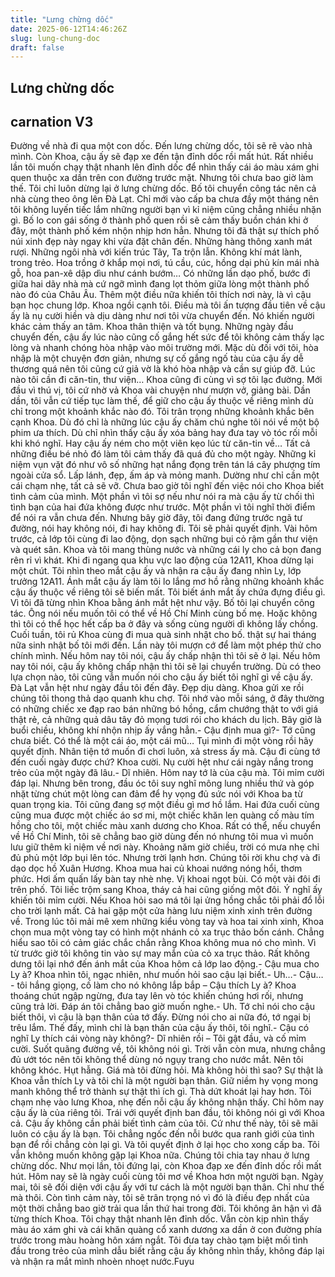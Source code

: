 ```yaml
---
title: "Lưng chừng dốc"
date: 2025-06-12T14:46:26Z
slug: lung-chung-doc
draft: false
---
```


## Lưng chừng dốc

## carnation V3

Đường về nhà đi qua một con dốc. Đến lưng chừng dốc, tôi sẽ rẽ vào nhà mình. Còn Khoa, cậu ấy sẽ đạp xe đến tận đỉnh dốc rồi mất hút. Rất nhiều lần tôi muốn chạy thật nhanh lên đỉnh dốc để nhìn thấy cái áo màu xám ghi quen thuộc xa dần trên con đường trước mặt. Nhưng tôi chưa bao giờ làm thế. Tôi chỉ luôn dừng lại ở lưng chừng dốc. Bố tôi chuyển công tác nên cả nhà cùng theo ông lên Đà Lạt. Chỉ mới vào cấp ba chưa đầy một tháng nên tôi không luyến tiếc lắm những người bạn vì kỉ niệm cũng chẳng nhiều nhặn gì. Bố lo con gái sống ở thành phố quen rồi sẽ cảm thấy buồn chán khi ở đây, một thành phố kém nhộn nhịp hơn hẳn. Nhưng tôi đã thật sự thích phố núi xinh đẹp này ngay khi vừa đặt chân đến. Những hàng thông xanh mát rượi. Những ngôi nhà với kiến trúc Tây, Ta trộn lẫn. Không khí mát lành, trong trẻo. Hoa trồng ở khắp mọi nơi, tú cầu, cúc, hồng dại phủ kín mái nhà gỗ, hoa pan-xê dập dìu như cánh bướm… Có những lần dạo phố, bước đi giữa hai dãy nhà mà cứ ngỡ mình đang lọt thỏm giữa lòng một thành phố nào đó của Châu Âu. Thêm một điều nữa khiến tôi thích nơi này, là vì cậu bạn học chung lớp. Khoa ngồi cạnh tôi. Điều mà tôi ấn tượng đầu tiên về cậu ấy là nụ cười hiền và dịu dàng như nơi tôi vừa chuyển đến. Nó khiến người khác cảm thấy an tâm. Khoa thân thiện và tốt bụng. Những ngày đầu chuyển đến, cậu ấy lúc nào cũng cố gắng hết sức để tôi không cảm thấy lạc lòng và nhanh chóng hòa nhập vào môi trường mới. Mặc dù đối với tôi, hòa nhập là một chuyện đơn giản, nhưng sự cố gắng ngố tàu của cậu ấy dễ thương quá nên tôi cũng cứ giả vờ là khó hòa nhập và cần sự giúp đỡ. Lúc nào tôi cần đi căn-tin, thư viện… Khoa cũng đi cùng vì sợ tôi lạc đường. Mới đầu vì thú vị, tôi cứ nhờ vả Khoa vài chuyện như mượn vở, giảng bài. Dần dần, tôi vẫn cứ tiếp tục làm thế, để giữ cho cậu ấy thuộc về riêng mình dù chỉ trong một khoảnh khắc nào đó. Tôi trân trọng những khoảnh khắc bên cạnh Khoa. Dù đó chỉ là những lúc cậu ấy chăm chú nghe tôi nói về một bộ phim ưa thích. Dù chỉ nhìn thấy cậu ấy xóa bảng hay đưa tay vò tóc rối mỗi khi khó nghĩ. Hay cậu ấy ném cho một viên kẹo lúc từ căn-tin về… Tất cả những điều bé nhỏ đó làm tôi cảm thấy đã quá đủ cho một ngày. Những kỉ niệm vụn vặt đó như vô số những hạt nắng đọng trên tán lá cây phượng tím ngoài cửa sổ. Lấp lánh, đẹp, ấm áp và mỏng manh. Dường như chỉ cần một cái chạm nhẹ, tất cả sẽ vỡ. Chưa bao giờ tôi nghĩ đến việc nói cho Khoa biết tình cảm của mình. Một phần vì tôi sợ nếu như nói ra mà cậu ấy từ chối thì tình bạn của hai đứa không được như trước. Một phần vì tôi nghĩ thời điểm để nói ra vẫn chưa đến. Nhưng bây giờ đây, tôi đang đứng trước ngã tư đường, nói hay không nói, đi hay không đi. Tôi sẽ phải quyết định. Vài hôm trước, cả lớp tôi cùng đi lao động, dọn sạch những bụi cỏ rậm gần thư viện và quét sân. Khoa và tôi mang thùng nước và những cái ly cho cả bọn đang rên rỉ vì khát. Khi đi ngang qua khu vực lao động của 12A11, Khoa dừng lại một chút. Tôi nhìn theo mắt cậu ấy và nhận ra cậu ấy đang nhìn Ly, lớp trưởng 12A11. Ánh mắt cậu ấy làm tôi lo lắng mơ hồ rằng những khoảnh khắc cậu ấy thuộc về riêng tôi sẽ biến mất. Tôi biết ánh mắt ấy chứa đựng điều gì. Vì tôi đã từng nhìn Khoa bằng ánh mắt hệt như vậy. Bố tôi lại chuyển công tác. Ông nói nếu muốn tôi có thể về Hồ Chí Minh cùng bố mẹ. Hoặc không thì tôi có thể học hết cấp ba ở đây và sống cùng người dì không lấy chồng. Cuối tuần, tôi rủ Khoa cùng đi mua quà sinh nhật cho bố. thật sự hai tháng nữa sinh nhật bố tôi mới đến. Lần này tôi mượn cớ để làm một phép thử cho chính mình. Nếu hôm nay tôi nói, cậu ấy chấp nhận thì tôi sẽ ở lại. Nếu hôm nay tôi nói, cậu ấy không chấp nhận thì tôi sẽ lại chuyển trường. Dù có theo lựa chọn nào, tôi cũng vẫn muốn nói cho cậu ấy biết tôi nghĩ gì về cậu ấy. Đà Lạt vẫn hệt như ngày đầu tôi đến đây. Đẹp dịu dàng. Khoa gửi xe rồi chúng tôi thong thả dạo quanh khu chợ. Tôi nhớ vào mỗi sáng, ở đây thường có những chiếc xe đạp rao bán những bó hồng, cẩm chướng thật to với giá thật rẻ, cả những quả dâu tây đỏ mọng tươi rói cho khách du lịch. Bây giờ là buổi chiều, không khí nhộn nhịp ấy vắng hẳn.- Cậu định mua gì?- Tớ cũng chưa biết. Có thể là một cái áo, một cái mũ… Tụi mình đi một vòng rồi hãy quyết định. Nhân tiện tớ muốn đi chơi luôn, xả stress ấy mà. Cậu đi cùng tớ đến cuối ngày được chứ? Khoa cười. Nụ cười hệt như cái ngày nắng trong trẻo của một ngày đã lâu.- Dĩ nhiên. Hôm nay tớ là của cậu mà. Tôi mỉm cười đáp lại. Nhưng bên trong, đầu óc tôi suy nghĩ mông lung nhiều thứ và góp nhặt từng chút một lòng can đảm để hy vọng đủ sức nói với Khoa ba từ quan trọng kia. Tôi cũng đang sợ một điều gì mơ hồ lắm. Hai đứa cuối cùng cũng mua được một chiếc áo sơ mi, một chiếc khăn len quàng cố màu tím hồng cho tôi, một chiếc màu xanh dương cho Khoa. Rất có thể, nếu chuyển về Hồ Chí Minh, tôi sẽ chẳng bao giờ dùng đến nó nhưng tôi mua vì muốn lưu giữ thêm kỉ niệm về nơi này. Khoảng năm giờ chiều, trời có mưa nhẹ chỉ đủ phủ một lớp bụi lên tóc. Nhưng trời lạnh hơn. Chúng tôi rời khu chợ và đi dạo dọc hồ Xuân Hương. Khoa mua hai củ khoai nướng nóng hổi, thơm phức. Hơi ấm quấn lấy bàn tay nhè nhẹ. Vị khoai ngọt bùi. Có một vài đôi đi trên phố. Tôi liếc trộm sang Khoa, tháy cả hai cũng giống một đôi. Ý nghĩ ấy khiến tôi mỉm cười. Nếu Khoa hỏi sao má tôi lại ửng hồng chắc tôi phải đổ lỗi cho trời lạnh mất. Cả hai gặp một cửa hàng lưu niệm xinh xinh trên đường về. Trong lúc tôi mải mê xem những kiểu vòng tay và hoa tai xinh xinh, Khoa chọn mua một vòng tay có hình một nhánh cỏ xa trục thảo bốn cánh. Chẳng hiểu sao tôi có cảm giác chắc chắn rằng Khoa không mua nó cho mình. Vì từ trước giờ tôi không tin vào sự may mắn của cỏ xa trục thảo. Rất không dưng tôi lại nhớ đến ánh mắt của Khoa hôm cả lớp lao động.- Cậu mua cho Ly à? Khoa nhìn tôi, ngạc nhiên, như muốn hỏi sao cậu lại biết.- Uh…- Cậu… - tôi hắng giọng, cố làm cho nó không lắp bắp – Cậu thích Ly à? Khoa thoáng chút ngập ngừng, đưa tay lên vò tóc khiến chúng hơi rối, nhưng cũng trả lời. Đáp án tôi chẳng bao giờ muốn nghe.- Uh. Tớ chỉ nói cho cậu biết thôi, vì cậu là bạn thân của tớ đấy. Đừng nói cho ai nữa đó, tớ ngại bị trêu lắm. Thế đấy, mình chỉ là bạn thân của cậu ấy thôi, tôi nghĩ.- Cậu có nghĩ Ly thích cái vòng này không?- Dĩ nhiên rồi – Tôi gật đầu, và cố mỉm cười. Suốt quãng đường về, tôi không nói gì. Trời vẫn còn mưa, nhưng chẳng đủ ướt tóc nên tôi không thể dùng nó ngụy trang cho nước mắt. Nên tôi không khóc. Hụt hẫng. Giá mà tôi đừng hỏi. Mà không hỏi thì sao? Sự thật là Khoa vẫn thích Ly và tôi chỉ là một người bạn thân. Giữ niềm hy vọng mong manh không thể trở thành sự thật thì ích gì. Thà dứt khoát lại hay hơn. Tôi chạm nhẹ vào lưng Khoa, nhẹ đến nỗi cậu ấy không nhận thấy. Chỉ hôm nay cậu ấy là của riêng tôi. Trái với quyết định ban đầu, tôi không nói gì với Khoa cả. Cậu ấy không cần phải biết tình cảm của tôi. Cứ như thế này, tôi sẽ mãi luôn có cậu ấy là bạn. Tôi chẳng ngốc đến nỗi bước qua ranh giới của tình bạn để rồi chẳng còn lại gì. Và tôi quyết định ở lại học cho xong cấp ba. Tôi vẫn không muốn không gặp lại Khoa nữa. Chúng tôi chia tay nhau ở lưng chừng dốc. Như mọi lần, tôi đứng lại, còn Khoa đạp xe đến đỉnh dốc rồi mất hút. Hôm nay sẽ là ngày cuối cùng tôi mơ về Khoa hơn một người bạn. Ngày mai, tôi sẽ đối diện với cậu ấy với tư cách là một người bạn thân. Chỉ như thế mà thôi. Còn tình cảm này, tôi sẽ trân trọng nó vì đó là điều đẹp nhất của một thời chẳng bao giờ trải qua lần thứ hai trong đời. Tôi không ân hận vì đã từng thích Khoa. Tôi chạy thật nhanh lên đỉnh dốc. Vẫn còn kịp nhìn thấy màu áo xám ghi và cái khăn quàng cổ xanh dương xa dần ở con đường phía trước trong màu hoàng hôn xám ngắt. Tôi đưa tay chào tạm biệt mối tình đầu trong trẻo của mình dẫu biết rằng cậu ấy không nhìn thấy, không đáp lại và nhận ra mắt mình nhoèn nhoẹt nước.Fuyu